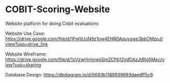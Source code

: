 # COBIT-Scoring-Website
Website platform for doing Cobit evaluations

Website Use Case: https://drive.google.com/file/d/1Fm1iUoN9z1pw4EHR0Aquyswe3bbOMzoJ/view?usp=drive_link

Website Wireframe: https://drive.google.com/file/d/1zVzwHmivwgSmZCPb12ydOAzJtBIg5Mec/view?usp=sharing

Database Design: https://dbdiagram.io/d/6693b1189939893daedff5c9
